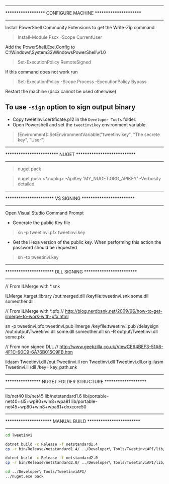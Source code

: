 **********************************************************
****************** CONFIGURE MACHINE *********************
**********************************************************

Install PowerShell Community Extensions to get the Write-Zip command

> Install-Module Pscx -Scope CurrentUser

Add the PowerShell.Exe.Config to C:\Windows\System32\WindowsPowerShell\v1.0
> Set-ExecutionPolicy RemoteSigned

If this command does not work run 

> Set-ExecutionPolicy -Scope Process -ExecutionPolicy Bypass

Restart the machine (pscx cannot be used otherwise)

## To use `-sign` option to sign output binary

* Copy tweetinvi.certificate.p12 in the `Developer Tools` folder.
* Open Powershell and set the `tweetinvikey` environment variable.

> [Environment]::SetEnvironmentVariable("tweetinvikey", "The secrete key", "User")

**********************************************************
************************ NUGET ***************************
**********************************************************

> nuget pack

> nuget push <*.nupkg> -ApiKey 'MY_NUGET.ORG_APIKEY' -Verbosity detailed


**********************************************************
********************** VS SIGNING ************************
**********************************************************


Open Visual Studio Command Prompt

* Generate the public Key file
> sn -p tweetinvi.pfx tweetinvi.key

* Get the Hexa version of the public key. When performing this action the password should be requested
> sn -tp tweetinvi.key 



***********************************************************
********************** DLL SIGNING ************************
***********************************************************

// From ILMerge with *.snk

ILMerge /target:library /out:merged.dll /keyfile:tweetinvi.snk some.dll someother.dll


// From ILMerge with *.pfx
// http://blog.nerdbank.net/2009/06/how-to-get-ilmerge-to-work-with-pfx.html

sn -p tweetinvi.pfx tweetinvi.pub
ilmerge /keyfile:tweetinvi.pub /delaysign /out:output\Tweetinvi.dll some.dll someother.dll
sn -R output\Tweetinvi.dll some.pfx


// From non signed DLL
// http://www.geekzilla.co.uk/ViewCE64BEF3-51A6-4F1C-90C9-6A76B015C9FB.htm

ildasm Tweetinvi.dll /out:Tweetinvi.il
ren Tweetinvi.dll Tweetinvi.dll.orig
ilasm Tweetinvi.il /dll /key= key_path.snk

***********************************************************
**************** NUGET FOLDER STRUCTURE *******************
***********************************************************

lib/net40
lib/net45
lib/netstandard1.6
lib/portable-net40+sl5+wp80+win8+wpa81
lib/portable-net45+wp80+win8+wpa81+dnxcore50


***********************************************************
********************* MANUAL BUILD ************************
***********************************************************

``` sh
cd Tweetinvi

dotnet build -c Release -f netstandard1.4
cp -r bin/Release/netstandard1.4/ ../Developer\ Tools/TweetinviAPI/lib/

dotnet build -c Release -f netstandard2.0
cp -r bin/Release/netstandard2.0/ ../Developer\ Tools/TweetinviAPI/lib/

cd ../Developer\ Tools/TweetinviAPI/
../nuget.exe pack
```